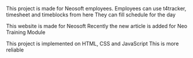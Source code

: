 This project is made for Neosoft employees.
Employees can use t4tracker, timesheet and timeblocks from here
They can fill schedule for the day

This website is made for Neosoft
Recently the new article is added for Neo Training Module

This project is implemented on HTML, CSS and JavaScript
This is more reliable